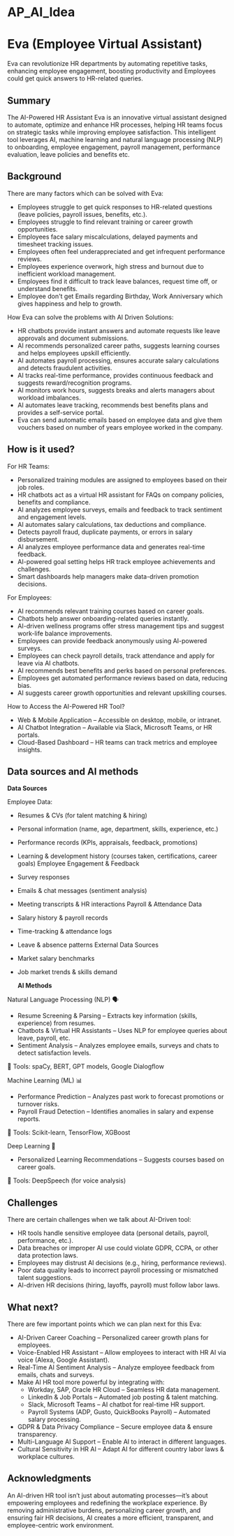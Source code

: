 # AP_AI_Idea
<!-- This is the markdown template for the final project of the Building AI course, 
created by Reaktor Innovations and University of Helsinki. 
Copy the template, paste it to your GitHub README and edit! -->

# Eva (Employee Virtual Assistant)

Eva can revolutionize HR departments by automating repetitive tasks, enhancing employee engagement, boosting productivity and Employees could get quick answers to HR-related queries.

## Summary

The AI-Powered HR Assistant Eva is an innovative virtual assistant designed to automate, optimize and enhance HR processes, helping HR teams focus on strategic tasks while improving employee satisfaction. This intelligent tool leverages AI, machine learning and natural language processing (NLP) to onboarding, employee engagement, payroll management, performance evaluation, leave policies and benefits etc.


## Background

There are many factors which can be solved with Eva:

* Employees struggle to get quick responses to HR-related questions (leave policies, payroll issues, benefits, etc.).
* Employees struggle to find relevant training or career growth opportunities.
* Employees face salary miscalculations, delayed payments and timesheet tracking issues.
* Employees often feel underappreciated and get infrequent performance reviews.
* Employees experience overwork, high stress and burnout due to inefficient workload management.
* Employees find it difficult to track leave balances, request time off, or understand benefits.
* Employee don't get Emails regarding Birthday, Work Anniversary which gives happiness and help to growth. 

How Eva can solve the problems with AI Driven Solutions:

* HR chatbots provide instant answers and automate requests like leave approvals and document submissions.
* AI recommends personalized career paths, suggests learning courses and helps employees upskill efficiently.
* AI automates payroll processing, ensures accurate salary calculations and detects fraudulent activities.
* AI tracks real-time performance, provides continuous feedback and suggests reward/recognition programs.
* AI monitors work hours, suggests breaks and alerts managers about workload imbalances.
* AI automates leave tracking, recommends best benefits plans and provides a self-service portal.
* Eva can send automatic emails based on employee data and give them vouchers based on number of years employee worked in the company.


## How is it used?

For HR Teams:
   * Personalized training modules are assigned to employees based on their job roles.
   * HR chatbots act as a virtual HR assistant for FAQs on company policies, benefits and compliance.
   * AI analyzes employee surveys, emails and feedback to track sentiment and engagement levels.
   * AI automates salary calculations, tax deductions and compliance.
   * Detects payroll fraud, duplicate payments, or errors in salary disbursement.
   * AI analyzes employee performance data and generates real-time feedback.
   * AI-powered goal setting helps HR track employee achievements and challenges.
   * Smart dashboards help managers make data-driven promotion decisions.

For Employees:
   * AI recommends relevant training courses based on career goals.
   * Chatbots help answer onboarding-related queries instantly.
   * AI-driven wellness programs offer stress management tips and suggest work-life balance improvements.
   * Employees can provide feedback anonymously using AI-powered surveys.
   * Employees can check payroll details, track attendance and apply for leave via AI chatbots.
   * AI recommends best benefits and perks based on personal preferences.
   * Employees get automated performance reviews based on data, reducing bias.
   * AI suggests career growth opportunities and relevant upskilling courses.

How to Access the AI-Powered HR Tool?   
   * Web & Mobile Application – Accessible on desktop, mobile, or intranet.
   * AI Chatbot Integration – Available via Slack, Microsoft Teams, or HR portals.
   * Cloud-Based Dashboard – HR teams can track metrics and employee insights.

## Data sources and AI methods

   **Data Sources**
   
Employee Data:
   * Resumes & CVs (for talent matching & hiring)
   * Personal information (name, age, department, skills, experience, etc.)
   * Performance records (KPIs, appraisals, feedback, promotions)
   * Learning & development history (courses taken, certifications, career goals)
Employee Engagement & Feedback
   * Survey responses
   * Emails & chat messages (sentiment analysis)
   * Meeting transcripts & HR interactions
Payroll & Attendance Data
   * Salary history & payroll records
   * Time-tracking & attendance logs
   * Leave & absence patterns
External Data Sources
   * Market salary benchmarks
   * Job market trends & skills demand

     **AI Methods**
     
Natural Language Processing (NLP) 🗣️
   * Resume Screening & Parsing – Extracts key information (skills, experience) from resumes.
   * Chatbots & Virtual HR Assistants – Uses NLP for employee queries about leave, payroll, etc.
   * Sentiment Analysis – Analyzes employee emails, surveys and chats to detect satisfaction levels.

📌 Tools: spaCy, BERT, GPT models, Google Dialogflow

Machine Learning (ML) 📊
   * Performance Prediction – Analyzes past work to forecast promotions or turnover risks.
   * Payroll Fraud Detection – Identifies anomalies in salary and expense reports.

📌 Tools: Scikit-learn, TensorFlow, XGBoost

Deep Learning 🧠
   * Personalized Learning Recommendations – Suggests courses based on career goals.

📌 Tools: DeepSpeech (for voice analysis)

## Challenges

There are certain challenges when we talk about AI-Driven tool:
   * HR tools handle sensitive employee data (personal details, payroll, performance, etc.).
   * Data breaches or improper AI use could violate GDPR, CCPA, or other data protection laws.
   * Employees may distrust AI decisions (e.g., hiring, performance reviews).
   * Poor data quality leads to incorrect payroll processing or mismatched talent suggestions.
   * AI-driven HR decisions (hiring, layoffs, payroll) must follow labor laws.

## What next?

There are few important points which we can plan next for this Eva:
   * AI-Driven Career Coaching – Personalized career growth plans for employees.
   * Voice-Enabled HR Assistant – Allow employees to interact with HR AI via voice (Alexa, Google Assistant).
   * Real-Time AI Sentiment Analysis – Analyze employee feedback from emails, chats and surveys.
   * Make AI HR tool more powerful by integrating with:
       -   Workday, SAP, Oracle HR Cloud – Seamless HR data management.
       -   LinkedIn & Job Portals – Automated job posting & talent matching.
       -   Slack, Microsoft Teams – AI chatbot for real-time HR support.
       -   Payroll Systems (ADP, Gusto, QuickBooks Payroll) – Automated salary processing.
   * GDPR & Data Privacy Compliance – Secure employee data & ensure transparency.
   * Multi-Language AI Support – Enable AI to interact in different languages.
   * Cultural Sensitivity in HR AI – Adapt AI for different country labor laws & workplace cultures.

## Acknowledgments

An AI-driven HR tool isn’t just about automating processes—it’s about empowering employees and redefining the workplace experience. By removing administrative burdens, personalizing career growth, and ensuring fair HR decisions, AI creates a more efficient, transparent, and employee-centric work environment.
